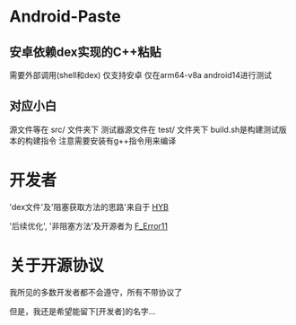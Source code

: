 # Android-Paste
## 安卓依赖dex实现的C++粘贴

需要外部调用(shell和dex)
仅支持安卓
仅在arm64-v8a android14进行测试

## 对应小白

源文件等在 src/ 文件夹下
测试器源文件在 test/ 文件夹下
build.sh是构建测试版本的构建指令
注意需要安装有g++指令用来编译

# 开发者

'dex文件'及'阻塞获取方法的思路'来自于 [HYB](https://t.me/HYBB_love)

'后续优化', '非阻塞方法'及开源者为 [F_Error11](https://t.me/FullError11)

# 关于开源协议

我所见的多数开发者都不会遵守，所有不带协议了

但是，我还是希望能留下[开发者]的名字...
